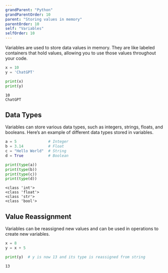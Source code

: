 ```yaml
---
grandParent: "Python"
grandParentOrder: 10
parent: "Storing values in memory"
parentOrder: 10
self: "Variables"
selfOrder: 10
---
```


Variables are used to store data values in memory. They are like labeled containers that hold values, allowing you to use those values throughout your code.

```python
x = 10
y = 'ChatGPT'

print(x)
print(y)
```

```output
10
ChatGPT
```

## Data Types
Variables can store various data types, such as integers, strings, floats, and booleans. Here’s an example of different data types stored in variables.

```python
a = 5              # Integer
b = 3.14           # Float
c = "Hello World"  # String
d = True           # Boolean

print(type(a))
print(type(b))
print(type(c))
print(type(d))
```
```output
<class 'int'>
<class 'float'>
<class 'str'>
<class 'bool'>
```

## Value Reassignment
Variables can be reassigned new values and can be used in operations to create new variables.

```python
x = 8
y = x + 5

print(y)  # y is now 13 and its type is reassigned from string
```

```output
13
```


